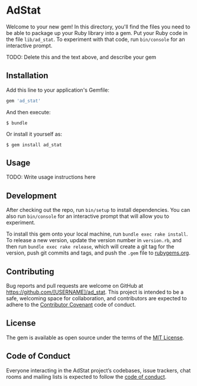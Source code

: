 # AdStat

Welcome to your new gem! In this directory, you'll find the files you need to be able to package up your Ruby library into a gem. Put your Ruby code in the file `lib/ad_stat`. To experiment with that code, run `bin/console` for an interactive prompt.

TODO: Delete this and the text above, and describe your gem

## Installation

Add this line to your application's Gemfile:

```ruby
gem 'ad_stat'
```

And then execute:

    $ bundle

Or install it yourself as:

    $ gem install ad_stat

## Usage

TODO: Write usage instructions here

## Development

After checking out the repo, run `bin/setup` to install dependencies. You can also run `bin/console` for an interactive prompt that will allow you to experiment.

To install this gem onto your local machine, run `bundle exec rake install`. To release a new version, update the version number in `version.rb`, and then run `bundle exec rake release`, which will create a git tag for the version, push git commits and tags, and push the `.gem` file to [rubygems.org](https://rubygems.org).

## Contributing

Bug reports and pull requests are welcome on GitHub at https://github.com/[USERNAME]/ad_stat. This project is intended to be a safe, welcoming space for collaboration, and contributors are expected to adhere to the [Contributor Covenant](http://contributor-covenant.org) code of conduct.

## License

The gem is available as open source under the terms of the [MIT License](http://opensource.org/licenses/MIT).

## Code of Conduct

Everyone interacting in the AdStat project’s codebases, issue trackers, chat rooms and mailing lists is expected to follow the [code of conduct](https://github.com/[USERNAME]/ad_stat/blob/master/CODE_OF_CONDUCT.md).
